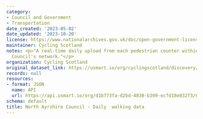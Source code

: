 ```yaml
---
category:
- Council and Government
- Transportation
date_created: '2023-05-02'
date_updated: '2023-10-20'
license: https://www.nationalarchives.gov.uk/doc/open-government-licence/version/3/
maintainer: Cycling Scotland
notes: <p>"A real-time daily upload from each pedestrian counter within North Ayrshire
  Council's network."</p>
organization: Cycling Scotland
original_dataset_link: https://usmart.io/org/cyclingscotland/discovery/discovery-view-detail/f235ba40-d7f9-4852-874f-97a8b899cffa
records: null
resources:
- format: JSON
  name: API
  url: https://api.usmart.io/org/d1b773fa-d2bd-4830-b399-ecfd18e832f3/679eb72b-be02-4648-b1d0-f8e8b757d3e7/1/urql
schema: default
title: North Ayrshire Council - Daily  walking data
---
```

